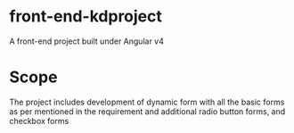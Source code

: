 # front-end-kdproject

A front-end project built under Angular v4

# Scope

The project includes development of dynamic form with all the basic forms as per mentioned in the requirement and additional radio button forms, and checkbox forms
